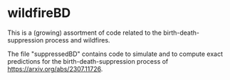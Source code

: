 # wildfireBD

This is a (growing) assortment of code related to the birth-death-suppression process and wildfires. 

The file "suppressedBD" contains code to simulate and to compute exact predictions for the birth-death-suppression process of https://arxiv.org/abs/2307.11726.


